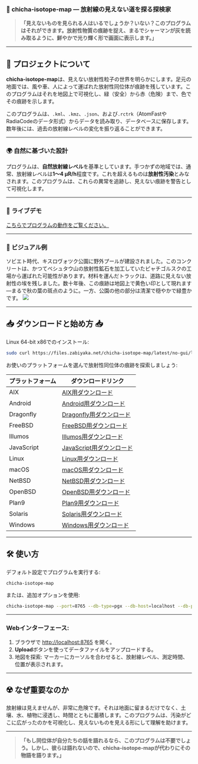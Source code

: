 ### 🌌 **chicha-isotope-map** — 放射線の見えない道を探る探検家

> **「見えないものを見られる人はいるでしょうか？いない？このプログラムはそれができます。放射性物質の痕跡を捉え、まるでシャーマンが灰を読み取るように、鮮やかで光り輝く形で画面に表示します。」**

---

## 📖 **プロジェクトについて**

**chicha-isotope-map**は、見えない放射性粒子の世界を明らかにします。足元の地面では、風や車、人によって運ばれた放射性同位体が痕跡を残しています。このプログラムはそれを地図上で可視化し、緑（安全）から赤（危険）まで、色でその痕跡を示します。

このプログラムは、`.kml`、`.kmz`、`.json`、および`.rctrk`（AtomFastやRadiaCodeのデータ形式）からデータを読み取り、データベースに保存します。数年後には、過去の放射線レベルの変化を振り返ることができます。

---

### 🌍 **自然に基づいた設計**

プログラムは、**自然放射線レベル**を基準としています。手つかずの地域では、通常、放射線レベルは**1～4 µR/h**程度です。これを超えるものは**放射性汚染**とみなされます。このプログラムは、これらの異常を追跡し、見えない痕跡を警告として可視化します。

---

### 📸 **ライブデモ**

<a href="https://jutsa.ru" target="_blank">こちらでプログラムの動作をご覧ください。</a>

---

### 📸 **ビジュアル例**

ソビエト時代、キスロヴォツク公園に野外プールが建設されました。このコンクリートは、かつてベシュタウ山の放射性鉱石を加工していたピャチゴルスクの工場から運ばれた可能性があります。材料を運んだトラックは、道路に見えない放射性の埃を残しました。数十年後、この痕跡は地図上で黄色い印として現れます—まるで秋の葉の斑点のように。一方、公園の他の部分は清潔で穏やかで緑豊かです。
<img src="https://repository-images.githubusercontent.com/870016860/11fd6abc-fe8b-4cd8-95c2-df1c631c8762">

---

## 📥 **ダウンロードと始め方** 📥

Linux 64-bit x86でのインストール:  
```bash
sudo curl https://files.zabiyaka.net/chicha-isotope-map/latest/no-gui/linux/amd64/chicha-isotope-map > /usr/local/bin/chicha-isotope-map; sudo chmod +x /usr/local/bin/chicha-isotope-map; chicha-isotope-map -v;
```

お使いのプラットフォームを選んで放射性同位体の痕跡を探索しましょう:

| プラットフォーム  | ダウンロードリンク                                                                                            |
|------------|--------------------------------------------------------------------------------------------------------|
| AIX        | [AIX用ダウンロード](http://files.zabiyaka.net/chicha-isotope-map/latest/no-gui/aix/)                      |
| Android    | [Android用ダウンロード](http://files.zabiyaka.net/chicha-isotope-map/latest/no-gui/android/)               |
| Dragonfly  | [Dragonfly用ダウンロード](http://files.zabiyaka.net/chicha-isotope-map/latest/no-gui/dragonfly/)           |
| FreeBSD    | [FreeBSD用ダウンロード](http://files.zabiyaka.net/chicha-isotope-map/latest/no-gui/freebsd/)               |
| Illumos    | [Illumos用ダウンロード](http://files.zabiyaka.net/chicha-isotope-map/latest/no-gui/illumos/)               |
| JavaScript | [JavaScript用ダウンロード](http://files.zabiyaka.net/chicha-isotope-map/latest/no-gui/js/)                 |
| Linux      | [Linux用ダウンロード](http://files.zabiyaka.net/chicha-isotope-map/latest/no-gui/linux/)                   |
| macOS      | [macOS用ダウンロード](http://files.zabiyaka.net/chicha-isotope-map/latest/no-gui/mac/)                     |
| NetBSD     | [NetBSD用ダウンロード](http://files.zabiyaka.net/chicha-isotope-map/latest/no-gui/netbsd/)                 |
| OpenBSD    | [OpenBSD用ダウンロード](http://files.zabiyaka.net/chicha-isotope-map/latest/no-gui/openbsd/)               |
| Plan9      | [Plan9用ダウンロード](http://files.zabiyaka.net/chicha-isotope-map/latest/no-gui/plan9/)                   |
| Solaris    | [Solaris用ダウンロード](http://files.zabiyaka.net/chicha-isotope-map/latest/no-gui/solaris/)               |
| Windows    | [Windows用ダウンロード](http://files.zabiyaka.net/chicha-isotope-map/latest/no-gui/windows/)               |

---

## 🛠 **使い方**

デフォルト設定でプログラムを実行する:
```bash
chicha-isotope-map
```

または、追加オプションを使用:
```bash
chicha-isotope-map --port=8765 --db-type=pgx --db-host=localhost --db-port=5432 --db-user=postgres --db-pass=yourpassword --db-name=isotope_db --pg-ssl-mode=prefer
```

---

### Webインターフェース:

1. ブラウザで [http://localhost:8765](http://localhost:8765) を開く。
2. **Upload**ボタンを使ってデータファイルをアップロードする。
3. 地図を探索: マーカーにカーソルを合わせると、放射線レベル、測定時間、位置が表示されます。

---

## ☢️ **なぜ重要なのか**

放射線は見えませんが、非常に危険です。それは地面に留まるだけでなく、土壌、水、植物に浸透し、時間とともに蓄積します。このプログラムは、汚染がどこに広がったのかを可視化し、見えないものを見える形にして理解を助けます。

---

> **「もし同位体が自分たちの話を語れるなら、このプログラムは不要でしょう。しかし、彼らは語れないので、chicha-isotope-mapが代わりにその物語を語ります。」**
